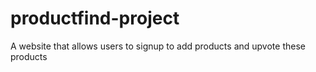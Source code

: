 # productfind-project
A website that allows users to signup to add products and upvote these products
